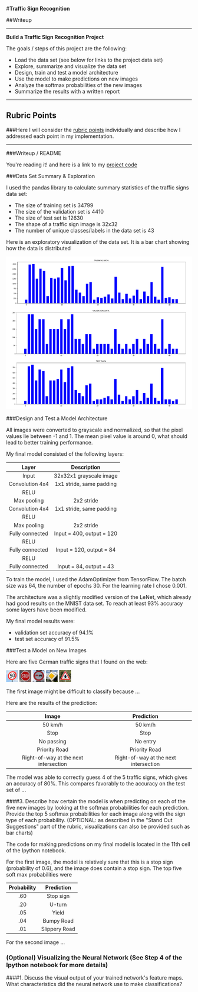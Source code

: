 #**Traffic Sign Recognition** 

##Writeup

---

**Build a Traffic Sign Recognition Project**

The goals / steps of this project are the following:
* Load the data set (see below for links to the project data set)
* Explore, summarize and visualize the data set
* Design, train and test a model architecture
* Use the model to make predictions on new images
* Analyze the softmax probabilities of the new images
* Summarize the results with a written report


[//]: # (Image References)

[image1]: ./images/dataDistribution.PNG "Data Distribution"
[image2]: ./images/tf_1.png
[image3]: ./images/tf_2.png
[image4]: ./images/tf_3.png
[image5]: ./images/tf_4.png
[image6]: ./images/tf_5.png

---

## Rubric Points
###Here I will consider the [rubric points](https://review.udacity.com/#!/rubrics/481/view) individually and describe how I addressed each point in my implementation.  

---
###Writeup / README

You're reading it! and here is a link to my [project code](https://github.com/Erazor1980/CarND-P2/blob/master/Traffic_Sign_Classifier_LC.ipynb)

###Data Set Summary & Exploration

I used the pandas library to calculate summary statistics of the traffic
signs data set:

* The size of training set is 34799
* The size of the validation set is 4410
* The size of test set is 12630
* The shape of a traffic sign image is 32x32
* The number of unique classes/labels in the data set is 43

Here is an exploratory visualization of the data set. It is a bar chart showing how the data is distributed

![alt text][image1]

###Design and Test a Model Architecture

All images were converted to grayscale and normalized, so that the pixel values lie between -1 and 1. The mean pixel value is around 0, what should lead to better training performance.


My final model consisted of the following layers:

| Layer         		|     Description	        					| 
|:---------------------:|:---------------------------------------------:| 
| Input         		| 32x32x1 grayscale image   							| 
| Convolution 4x4     	| 1x1 stride, same padding 	|
| RELU					|												|
| Max pooling	      	| 2x2 stride				|
| Convolution 4x4	    | 1x1 stride, same padding      									|
| RELU					|												|
| Max pooling	      	| 2x2 stride				|
| Fully connected		| Input = 400, output = 120        									|
| RELU					|												|
| Fully connected		| Input = 120, output = 84        									|
| RELU					|												|
| Fully connected		| Input = 84, output = 43        									|
 


To train the model, I used the AdamOptimizer from TensorFlow. The batch size was 64, the number of epochs 30. For the learning rate I chose 0.001.

The architecture was a slightly modified version of the LeNet, which already had good results on the MNIST data set. To reach at least 93% accuracy some layers have been modified.

My final model results were:
* validation set accuracy of 94.1%
* test set accuracy of 91.5%

###Test a Model on New Images

Here are five German traffic signs that I found on the web:

![alt text][image2] ![alt text][image3] ![alt text][image4] 
![alt text][image5] ![alt text][image6]

The first image might be difficult to classify because ...

Here are the results of the prediction:

| Image			        |     Prediction	        					| 
|:---------------------:|:---------------------------------------------:| 
| 50 km/h      		| 50 km/h   									| 
| Stop     			| Stop 										|
| No passing					| No entry											|
| Priority Road	      		| Priority Road					 				|
| Right-of-way at the next intersection			| Right-of-way at the next intersection      							|


The model was able to correctly guess 4 of the 5 traffic signs, which gives an accuracy of 80%. This compares favorably to the accuracy on the test set of ...

####3. Describe how certain the model is when predicting on each of the five new images by looking at the softmax probabilities for each prediction. Provide the top 5 softmax probabilities for each image along with the sign type of each probability. (OPTIONAL: as described in the "Stand Out Suggestions" part of the rubric, visualizations can also be provided such as bar charts)

The code for making predictions on my final model is located in the 11th cell of the Ipython notebook.

For the first image, the model is relatively sure that this is a stop sign (probability of 0.6), and the image does contain a stop sign. The top five soft max probabilities were

| Probability         	|     Prediction	        					| 
|:---------------------:|:---------------------------------------------:| 
| .60         			| Stop sign   									| 
| .20     				| U-turn 										|
| .05					| Yield											|
| .04	      			| Bumpy Road					 				|
| .01				    | Slippery Road      							|


For the second image ... 

### (Optional) Visualizing the Neural Network (See Step 4 of the Ipython notebook for more details)
####1. Discuss the visual output of your trained network's feature maps. What characteristics did the neural network use to make classifications?


